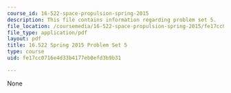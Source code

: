 ```yaml
---
course_id: 16-522-space-propulsion-spring-2015
description: This file contains information regarding problem set 5.
file_location: /coursemedia/16-522-space-propulsion-spring-2015/fe17cc0716e4d33b4177eb0efd3b9b31_MIT16_522S15_PS5.pdf
file_type: application/pdf
layout: pdf
title: 16.522 Spring 2015 Problem Set 5
type: course
uid: fe17cc0716e4d33b4177eb0efd3b9b31

---
```

None